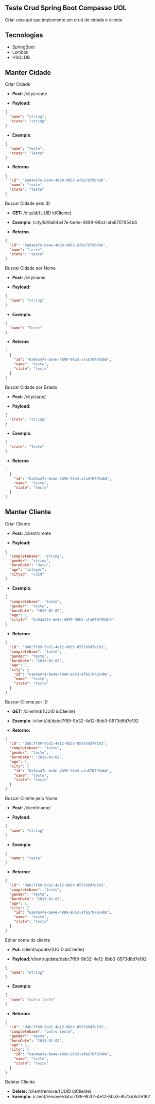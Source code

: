 ## **Teste Crud Spring Boot Compasso UOL**

Criar uma api que implemente um crud de cidade e cliente

## Tecnologias

- SpringBoot
- Lombok
- HSQLDB

## Manter Cidade

Criar Cidade

- **Post:** /city/create

- **Payload:**

```json
{
  "name": "string",
  "state": "string"
}
```

- **Exemplo:**

```json
{
  "name": "Teste",
  "state": "Teste"
}
```

- **Retorno**

```json
{
  "id": "6a84a47e-be4e-4899-96b3-afa6707954b6",
  "name": "teste",
  "state": "teste"
}
```
Buscar Cidade pelo ID
- **GET:** /city/id/{UUID idCliente}

- **Exemplo:** /city/id/6a84a47e-be4e-4899-96b3-afa6707954b6

- **Retorno**

```json
{
  "id": "6a84a47e-be4e-4899-96b3-afa6707954b6",
  "name": "teste",
  "state": "teste"
}
```

Buscar Cidade por Nome

- **Post:** /city/name

- **Payload:**

```json
{
  "name": "string"
}
```

- **Exemplo:**

```json
{
  "name": "Teste"
}
```

- **Retorno**

```json
[
  {
    "id": "6a84a47e-be4e-4899-96b3-afa6707954b6",
    "name": "teste",
    "state": "teste"
  }
]
```

Buscar Cidade por Estado

- **Post:** /city/state/

- **Payload:**

```json
{
  "state": "string"
}
```

- **Exemplo:**

```json
{
  "state": "Teste"
}
```

- **Retorno**

```json
[
  {
    "id": "6a84a47e-be4e-4899-96b3-afa6707954b6",
    "name": "teste",
    "state": "teste"
  }
]
```

## Manter Cliente

Criar Cliente

- **Post:** /client/create

- **Payload:**

```json
{
  "completeName": "string",
  "gender": "string",
  "bornDate": "date",
  "age": "integer",
  "cityId": "uuid"
}
```

- **Exemplo:**

```json
{
  "completeName": "teste",
  "gender": "teste",
  "bornDate": "2019-01-02",
  "age": 1,
  "cityId": "6a84a47e-be4e-4899-96b3-afa6707954b6"
}
```

- **Retorno:**

```json
{
  "id": "dabc7f89-9b32-4e12-8bb3-8573d8d7e192",
  "completeName": "teste",
  "gender": "teste",
  "bornDate": "2019-01-02",
  "age": 1,
  "city": {
    "id": "6a84a47e-be4e-4899-96b3-afa6707954b6",
    "name": "teste",
    "state": "teste"
  }
}
```

Buscar Cliente por ID

- **GET:**  /client/id/{UUID idCliente}

- **Exemplo**: /client/id/dabc7f89-9b32-4e12-8bb3-8573d8d7e192

- **Retorno:**

```json
{
  "id": "dabc7f89-9b32-4e12-8bb3-8573d8d7e192",
  "completeName": "teste",
  "gender": "teste",
  "bornDate": "2019-01-02",
  "age": 1,
  "city": {
    "id": "6a84a47e-be4e-4899-96b3-afa6707954b6",
    "name": "teste",
    "state": "teste"
  }
}
```

Buscar Cliente pelo Nome

- **Post:** /client/name/


- **Payload:**

```json
{
  "name": "string"
}
```

- **Exemplo:**

```json
{
  "name": "teste"
}
```

- **Retorno:**

```json
{
  "id": "dabc7f89-9b32-4e12-8bb3-8573d8d7e192",
  "completeName": "teste",
  "gender": "teste",
  "bornDate": "2019-01-02",
  "age": 1,
  "city": {
    "id": "6a84a47e-be4e-4899-96b3-afa6707954b6",
    "name": "teste",
    "state": "teste"
  }
}
```

Editar nome do cliente

- **Put:** /client/update/{UUID idCliente}

- **Payload:**/client/update/dabc7f89-9b32-4e12-8bb3-8573d8d7e192

```json
{
  "name": "string"
}
```

- **Exemplo:**

```json
{
  "name": "outro teste"
}
```

- **Retorno:**

```json
{
  "id": "dabc7f89-9b32-4e12-8bb3-8573d8d7e192",
  "completeName": "outro teste",
  "gender": "teste",
  "bornDate": "2019-01-02",
  "age": 1,
  "city": {
    "id": "6a84a47e-be4e-4899-96b3-afa6707954b6",
    "name": "teste",
    "state": "teste"
  }
}
```

Deletar Cliente

- **Delete:** /client/remove/{UUID idCliente}
- **Exemplo:**  /client/remove/dabc7f89-9b32-4e12-8bb3-8573d8d7e192